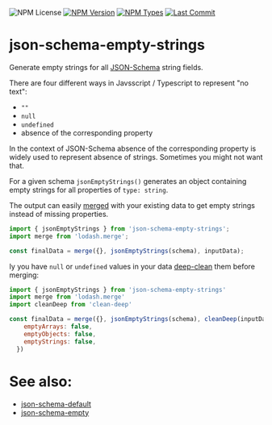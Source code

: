 ![NPM License](https://img.shields.io/npm/l/json-schema-empty-strings)
[![NPM Version](https://img.shields.io/npm/v/json-schema-empty-strings)](https://www.npmjs.com/package/json-schema-empty-strings)
[![NPM Types](https://img.shields.ionpm/types/json-schema-empty-strings)](https://www.npmjs.com/package/json-schema-empty-strings)
[![Last Commit](https://img.shields.io/github/last-commit/mdornseif/json-schema-empty-strings)](https://github.com/mdornseif/json-schema-empty-strings)

# json-schema-empty-strings

Generate empty strings for all [JSON-Schema](https://json-schema.org) string fields.

There are four different ways in Javsscript / Typescript to represent "no text":

- `""`
- `null`
- `undefined`
- absence of the corresponding property

In the context of JSON-Schema absence of the corresponding property is widely used to represent absence of strings. Sometimes you might not want that.

For a given schema `jsonEmptyStrings()` generates an object containing empty strings for all properties of `type: string`.

The output can easily [merged](https://www.npmjs.com/package/lodash.merge) with your existing data to get empty strings instead of missing properties.

```js
import { jsonEmptyStrings } from 'json-schema-empty-strings';
import merge from 'lodash.merge';

const finalData = merge({}, jsonEmptyStrings(schema), inputData);
```

Iy you have `null` or `undefined` values in your data [deep-clean](https://www.npmjs.com/package/clean-deep) them before merging:

```js
import { jsonEmptyStrings } from 'json-schema-empty-strings'
import merge from 'lodash.merge'
import cleanDeep from 'clean-deep'

const finalData = merge({}, jsonEmptyStrings(schema), cleanDeep(inputData, {
    emptyArrays: false,
    emptyObjects: false,
    emptyStrings: false,
  })
```

# See also:

- [json-schema-default](https://www.npmjs.com/package/json-schema-default)
- [json-schema-empty](https://www.npmjs.com/package/json-schema-empty)

